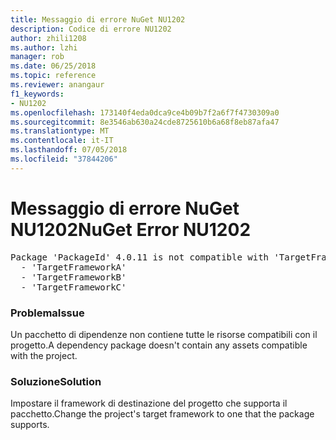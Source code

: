 ```yaml
---
title: Messaggio di errore NuGet NU1202
description: Codice di errore NU1202
author: zhili1208
ms.author: lzhi
manager: rob
ms.date: 06/25/2018
ms.topic: reference
ms.reviewer: anangaur
f1_keywords:
- NU1202
ms.openlocfilehash: 173140f4eda0dca9ce4b09b7f2a6f7f4730309a0
ms.sourcegitcommit: 8e3546ab630a24cde8725610b6a68f8eb87afa47
ms.translationtype: MT
ms.contentlocale: it-IT
ms.lasthandoff: 07/05/2018
ms.locfileid: "37844206"
---
```

# <a name="nuget-error-nu1202"></a><span data-ttu-id="73315-103">Messaggio di errore NuGet NU1202</span><span class="sxs-lookup"><span data-stu-id="73315-103">NuGet Error NU1202</span></span>

<pre>Package 'PackageId' 4.0.11 is not compatible with 'TargetFramework'. Package 'PackageId' 4.0.11 supports:<br/>  - 'TargetFrameworkA'<br/>  - 'TargetFrameworkB'<br/>  - 'TargetFrameworkC'</pre>

### <a name="issue"></a><span data-ttu-id="73315-104">Problema</span><span class="sxs-lookup"><span data-stu-id="73315-104">Issue</span></span>
<span data-ttu-id="73315-105">Un pacchetto di dipendenze non contiene tutte le risorse compatibili con il progetto.</span><span class="sxs-lookup"><span data-stu-id="73315-105">A dependency package doesn't contain any assets compatible with the project.</span></span>

### <a name="solution"></a><span data-ttu-id="73315-106">Soluzione</span><span class="sxs-lookup"><span data-stu-id="73315-106">Solution</span></span>
<span data-ttu-id="73315-107">Impostare il framework di destinazione del progetto che supporta il pacchetto.</span><span class="sxs-lookup"><span data-stu-id="73315-107">Change the project's target framework to one that the package supports.</span></span>